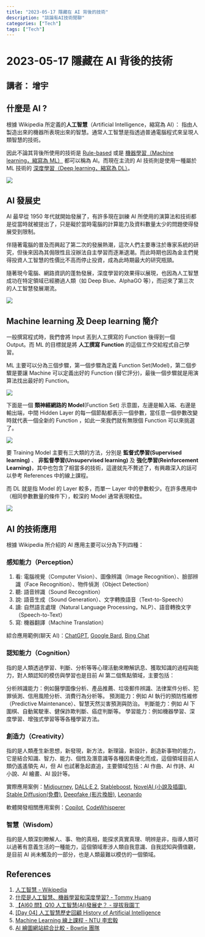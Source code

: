 ```yaml
---
title: "2023-05-17 隱藏在 AI 背後的技術"
description: "談論有AI技術閒聊"
categories: ["Tech"]
tags: ["Tech"]
---
```


# 2023-05-17 隱藏在 AI 背後的技術

## 講者： 增宇

## 什麼是 AI ?

根據 Wikipedia 所定義的**人工智慧**（Artificial Intelligence，縮寫為 AI）：
指由人製造出來的機器所表現出來的智慧。通常人工智慧是指透過普通電腦程式來呈現人類智慧的技術。

因此不論其背後所使用的技術是 [Rule-based](https://zh.wikipedia.org/wiki/%E5%9F%BA%E6%96%BC%E8%A6%8F%E5%89%87%E7%9A%84%E7%B3%BB%E7%B5%B1) 或是 [機器學習（Machine learning，縮寫為 ML）](https://zh.wikipedia.org/wiki/%E6%9C%BA%E5%99%A8%E5%AD%A6%E4%B9%A0) 都可以稱為 AI。而現在主流的 AI 技術則是使用一種屬於 ML 技術的 [深度學習（Deep learning，縮寫為 DL）](https://zh.wikipedia.org/zh-tw/%E6%B7%B1%E5%BA%A6%E5%AD%A6%E4%B9%A0)。

![](https://hackmd.io/_uploads/SkwF88o4n.png)

## AI 發展史

AI 最早從 1950 年代就開始發展了，有許多現在訓練 AI 所使用的演算法和技術都是從當時就被提出了，只是礙於當時電腦的計算能力及資料數量太少的問題使得發展受到限制。

伴隨著電腦的普及而興起了第二次的發展熱潮，這次人們主要專注於專家系統的研究，但後來因為其侷限性且沒辦法自主學習而逐漸退潮。而此時期也因為金主們覺得投資人工智慧的性價比不高而停止投資，成為此時期最大的研究瓶頸。

隨著現今電腦、網路資訊的蓬勃發展，深度學習的效果得以展現，也因為人工智慧成功在特定領域已經勝過人類（如 Deep Blue、AlphaGO 等），而迎來了第三次的人工智慧發展潮流。

![](https://hackmd.io/_uploads/By2T9GyS3.jpg)

## Machine learning 及 Deep learning 簡介

一般撰寫程式時，我們會將 Input 丟到人工撰寫的 Function 後得到一個 Output。而 ML 的目標就是將 **人工撰寫 Function** 的這個工作交給程式自己學習。

ML 主要可以分為三個步驟，第一個步驟為定義 Function Set(Model)，第二個步驟是要讓 Machine 可以定義出好的 Function (替它評分)，最後一個步驟就是用演算法找出最好的 Function。

![](https://hackmd.io/_uploads/H1uRdvs42.jpg)

下面是一個 **類神經網路的 Model**(Function Set) 示意圖，左邊是輸入端、右邊是輸出端，中間 Hidden Layer 的每一個節點都表示一個參數，當任意一個參數改變時就代表一個全新的 Function ，如此一來我們就有無限個 Function 可以來挑選了。

![](https://hackmd.io/_uploads/B1sXXDiNh.png)

要 Training Model 主要有三大類的方法，分別是 **監督式學習(Supervised learning)** 、 **非監督學習(Unsupervised learning)** 及 **強化學習(Reinforcement Learning)**，其中也包含了相當多的技術，這邊就先不贅述了，有興趣深入的話可以參考 References 中的線上課程。

而 DL 就是指 Model 的 Layer 較多，而單一 Layer 中的參數較少。在許多應用中（相同參數數量的條件下），較深的 Model 通常表現較佳。

![](https://hackmd.io/_uploads/rkJV5voVh.png)

## AI 的技術應用

根據 Wikipedia 所介紹的 AI 應用主要可以分為下列四種：

### 感知能力（Perception）

1. 看: 電腦視覺（Computer Vision）、圖像辨識（Image Recognition）、臉部辨識（Face Recognition）、物件偵測（Object Detection）
2. 聽: 語音辨識（Sound Recognition）
3. 說: 語音生成（Sound Generation）、文字轉換語音（Text-to-Speech）
4. 讀: 自然語言處理（Natural Language Processing，NLP）、語音轉換文字（Speech-to-Text）
5. 寫: 機器翻譯（Machine Translation）

綜合應用範例(聊天 AI)：[ChatGPT](https://chat.openai.com/), [Google Bard](https://bard.google.com/), [Bing Chat](https://www.bing.com/new)

### 認知能力（Cognition）

指的是人類透過學習、判斷、分析等等心理活動來瞭解訊息、獲取知識的過程與能力，對人類認知的模仿與學習也是目前 AI 第二個焦點領域，主要包括：

分析辨識能力：例如醫學圖像分析、產品推薦、垃圾郵件辨識、法律案件分析、犯罪偵測、信用風險分析、消費行為分析等。
預測能力：例如 AI 執行的預防性維修（Predictive Maintenance）、智慧天然災害預測與防治。
判斷能力：例如 AI 下圍棋、自動駕駛車、健保詐欺判斷、癌症判斷等。
學習能力：例如機器學習、深度學習、增強式學習等等各種學習方法。

### 創造力（Creativity）

指的是人類產生新思想，新發現，新方法，新理論，新設計，創造新事物的能力，它是結合知識、智力、能力、個性及潛意識等各種因素優化而成，這個領域目前人類仍遙遙領先 AI，但 AI 也試著急起直追，主要領域包括：AI 作曲、AI 作詩、AI 小說、AI 繪畫、AI 設計等。

實際應用案例：[Midjourney](https://docs.midjourney.com/), [DALL·E 2](https://labs.openai.com/), [Stableboost](https://stableboost.ai/create), [NovelAI (小說及插圖)](https://novelai.net/stories), [Stable Diffusion(免費)](https://stablediffusionweb.com/#demo), [Deepfake (影片換臉)](https://deepfakesweb.com/), [Leonardo](https://leonardo.ai/)

軟體開發相關應用案例：[Copilot](https://github.com/features/copilot), [CodeWhisperer](https://aws.amazon.com/tw/codewhisperer/)

### 智慧（Wisdom）

指的是人類深刻瞭解人、事、物的真相，能探求真實真理、明辨是非，指導人類可以過著有意義生活的一種能力，這個領域牽涉人類自我意識、自我認知與價值觀，是目前 AI 尚未觸及的一部分，也是人類最難以模仿的一個領域。

## References

1. [人工智慧 - Wikipedia](https://zh.wikipedia.org/zh-tw/%E4%BA%BA%E5%B7%A5%E6%99%BA%E8%83%BD)
2. [什麼是人工智慧、機器學習和深度學習? - Tommy Huang](https://chih-sheng-huang821.medium.com/%E4%BB%80%E9%BA%BC%E6%98%AF%E4%BA%BA%E5%B7%A5%E6%99%BA%E6%85%A7-%E6%A9%9F%E5%99%A8%E5%AD%B8%E7%BF%92%E5%92%8C%E6%B7%B1%E5%BA%A6%E5%AD%B8%E7%BF%92-587e6a0dc72a)
3. [【AI60 問】Q10 人工智慧(AI)發展史？ - 提拔我園丁](https://blog.tibame.com/?p=17567)
4. [[Day 04] 人工智慧歷史回顧 History of Artificial Intelligence](https://ithelp.ithome.com.tw/articles/10239971)
5. [Machine Learning 線上課程 - NTU 李宏毅](https://www.youtube.com/watch?v=CXgbekl66jc&list=PLJV_el3uVTsPy9oCRY30oBPNLCo89yu49)
6. [AI 繪圖網站綜合比較 - Bowtie 團隊](https://www.bowtie.com.hk/blog/zh/ai-%E7%B9%AA%E5%9C%96/)
